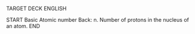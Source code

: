 TARGET DECK
ENGLISH

START
Basic
Atomic number
Back: n. Number of protons in the nucleus of an atom.
END
